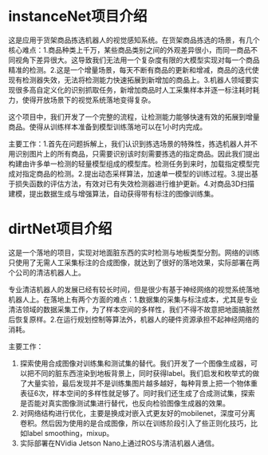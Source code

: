 # instanceNet项目介绍
这是应用于货架商品拣选机器人的视觉感知系统。在货架商品拣选的场景，有几个核心难点：1.商品种类上千万，某些商品类别之间的外观差异很小，而同一商品不同视角下差异很大。这导致我们无法用一个复杂度有限的大模型实现对每一个商品精准的检测。2.这是一个增量场景，每天不断有商品的更新和增减，商品的迭代使现有检测器失效，无法将检测能力快速拓展到新增加的商品上。3.机器人领域要实现很多高自定义化的识别抓取任务，新增加商品时人工采集样本并逐一标注耗时耗力，使得开放场景下的视觉系统落地变得复杂。

这个项目中，我们开发了一个完整的流程，让检测能力能够快速有效的拓展到增量商品。使得从训练样本准备到模型训练落地可以在1小时内完成。

主要工作：1.首先在问题拆解上，我们认识到拣选场景的特殊性，拣选机器人并不用识别图片上的所有商品，只需要识别该时刻需要拣选的指定商品。因此我们提出构建由许多单一检测的轻量模型组成的模型库。检测任务到来时，加载指定模型完成对指定商品的检测。2.提出动态采样算法，加速单一模型的训练过程。3.提出基于损失函数的评估方法，有效对已有失效检测器进行维护更新。4.对商品3D扫描建模，提出数据生成与增强算法，自动获得带有标注的图像训练集。

# dirtNet项目介绍
这是一个落地的项目，实现对地面脏东西的实时检测与地板类型分割。网络的训练只使用了无需人工采集标注的合成图像，就达到了很好的落地效果，实际部署在两个公司的清洁机器人上。

专业清洁机器人的发展已经有较长时间，但是很少有基于神经网络的视觉系统落地机器人上。在落地上有两个方面的难点：1.数据集的采集与标注成本，尤其是专业清洁领域的数据采集工作，为了样本空间的多样性，我们不得不故意把地面搞脏然后恢复原样。2.在运行规划控制等算法外，机器人的硬件资源承担不起神经网络的消耗。

主要工作：
1. 探索使用合成图像对训练集和测试集的替代。我们开发了一个图像生成器，可以把不同的脏东西渲染到地板背景上，同时获得label。我们启发和枚举式的做了大量实验，最后发现并不是训练集图片越多越好，每种背景上把一个物体重表征6次，样本空间的多样性就足够了。同时我们还生成了合成测试集，探索是否能对真实图像测试集进行替代，也反向检验图像生成器的效果。
2. 对网络结构进行优化，主要是换成对嵌入式更友好的mobilenet，深度可分离卷积。然后因为使用的是合成图像，所以在训练阶段引入了些正则化技巧，比如label smoothing，mixup。
3. 实际部署在NVidia Jetson Nano上通过ROS与清洁机器人通信。
